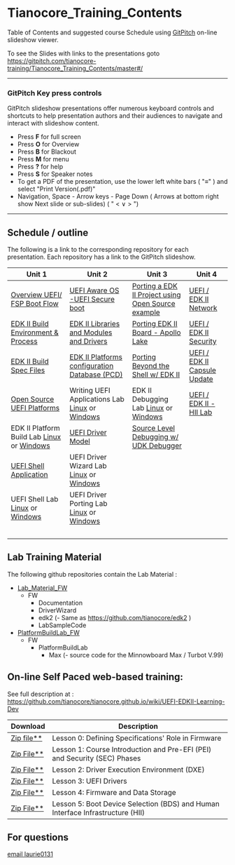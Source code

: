 <!--- @file
  Readme.md for UEFI / EDK II Training Tianocore Contents

  Copyright (c) 2018, Intel Corporation. All rights reserved.<BR>

  Redistribution and use in source (original document form) and 'compiled'
  forms (converted to PDF, epub, HTML and other formats) with or without
  modification, are permitted provided that the following conditions are met:

  1) Redistributions of source code (original document form) must retain the
     above copyright notice, this list of conditions and the following
     disclaimer as the first lines of this file unmodified.

  2) Redistributions in compiled form (transformed to other DTDs, converted to
     PDF, epub, HTML and other formats) must reproduce the above copyright
     notice, this list of conditions and the following disclaimer in the
     documentation and/or other materials provided with the distribution.

  THIS DOCUMENTATION IS PROVIDED BY TIANOCORE PROJECT "AS IS" AND ANY EXPRESS OR
  IMPLIED WARRANTIES, INCLUDING, BUT NOT LIMITED TO, THE IMPLIED WARRANTIES OF
  MERCHANTABILITY AND FITNESS FOR A PARTICULAR PURPOSE ARE DISCLAIMED. IN NO
  EVENT SHALL TIANOCORE PROJECT  BE LIABLE FOR ANY DIRECT, INDIRECT, INCIDENTAL,
  SPECIAL, EXEMPLARY, OR CONSEQUENTIAL DAMAGES (INCLUDING, BUT NOT LIMITED TO,
  PROCUREMENT OF SUBSTITUTE GOODS OR SERVICES; LOSS OF USE, DATA, OR PROFITS;
  OR BUSINESS INTERRUPTION) HOWEVER CAUSED AND ON ANY THEORY OF LIABILITY,
  WHETHER IN CONTRACT, STRICT LIABILITY, OR TORT (INCLUDING NEGLIGENCE OR
  OTHERWISE) ARISING IN ANY WAY OUT OF THE USE OF THIS DOCUMENTATION, EVEN IF
  ADVISED OF THE POSSIBILITY OF SUCH DAMAGE.

-->

# Tianocore_Training_Contents
Table of Contents and suggested course Schedule using [GitPitch]( https://gitpitch.com/docs/) on-line slideshow viewer.
  
To see the Slides with links to the presentations goto https://gitpitch.com/tianocore-training/Tianocore_Training_Contents/master#/

---
### GitPitch Key press controls

GitPitch slideshow presentations offer numerous keyboard controls and shortcuts to help presentation authors and their audiences to navigate and interact with slideshow content.

-  Press **F** for full screen
-  Press **O** for Overview
-  Press **B** for Blackout 
-  Press **M** for menu
-  Press **?** for help
-  Press **S** for Speaker notes
- To get a PDF of the presentation, use the lower left white bars ( "&equiv;" ) and select "Print Version(.pdf)"
- Navigation,  Space - Arrow keys - Page Down ( Arrows at bottom right show Next slide or sub-slides) ( " < &or; > ")

---

## Schedule / outline
The following is a link to the corresponding repository for each presentation.  Each repository has a link to the GitPitch slideshow.

|Unit 1 | Unit 2 | Unit 3 | Unit 4 |
| ----------------- | ------------------ | -------------- | -------------- |
| [Overview UEFI/ FSP Boot Flow ](https://github.com/tianocore-training/UEFI_Boot_Flow_Pres)  | [UEFI Aware OS -UEFI Secure boot](https://github.com/tianocore-training/UEFI_Aware_OS_Pres)| [Porting a  EDK II Project using Open Source example ](https://github.com/tianocore-training/EDK_II_Porting_Projects_Pres)| [UEFI / EDK II Network ](https://github.com/tianocore-training/UEFI_EDK_II_Network_Pres) |
| [EDK II Build Environment & Process](https://github.com/tianocore-training/EDK_II_Build_Process_Pres) | [EDK II Libraries and Modules and Drivers ](https://github.com/tianocore-training/EDK_II_Modules_Libs_Drivers_Pres) | [Porting EDK II Board - Apollo Lake](https://github.com/tianocore-training/EDK_II_Porting_Board_Pres) | [UEFI / EDK II Security ](https://github.com/tianocore-training/UEFI_Platform_Security_Pres)|
| [EDK II Build Spec Files](https://github.com/tianocore-training/EDK_II_Build_Spec_Files_Pres) | [EDK II Platforms configuration Database (PCD)](https://github.com/tianocore-training/Platform_Config_DB_PCD_Pres)| [Porting Beyond the Shell w/ EDK II](https://github.com/tianocore-training/EDK_II_Porting_Beyond_Shell_Pres)| [UEFI / EDK II Capsule Update ](https://github.com/tianocore-training/Capsule_Update_Pres)|
| [Open Source UEFI Platforms](https://github.com/tianocore-training/OpenSource_Platforms_Pres) | Writing UEFI Applications Lab [Linux](https://github.com/tianocore-training/Writing_UEFI_App_Lab) or [Windows ](https://github.com/tianocore-training/Writing_UEFI_App_Win_Lab) | EDK II Debugging Lab [Linux](https://github.com/tianocore-training/EDK_II_Debugging_Pres_Lab) or [Windows ](https://github.com/tianocore-training/EDK_II_Debugging_Pres_Win_Lab) | [UEFI / EDK II - HII Lab ](https://github.com/tianocore-training/UEFI_HII_Overview_Pres_Lab)|
| EDK II Platform Build Lab [Linux](https://github.com/tianocore-training/Platform_Build_Lab) or [Windows](https://github.com/tianocore-training/Platform_Build_Win_Lab) | [UEFI Driver Model  ](https://github.com/tianocore-training/UEFI_Driver_Pres) | [Source Level Debugging w/ UDK Debugger](https://github.com/tianocore-training/EDK_II_UDK_Debugger_Pres)| &nbsp; |
| [UEFI Shell Application](https://github.com/tianocore-training/UEFI_Shell_App_Pres) | UEFI Driver Wizard Lab [Linux](https://github.com/tianocore-training/UEFI_Driver_Wizard_Lab) or [Windows](https://github.com/tianocore-training/UEFI_Driver_Wizard_Win_Lab) | &nbsp; |&nbsp; |
| UEFI Shell Lab [Linux](https://github.com/tianocore-training/UEFI_Shell_Lab) or [Windows](https://github.com/tianocore-training/UEFI_Shell_Win_Lab)| UEFI Driver Porting Lab  [Linux](https://github.com/tianocore-training/UEFI_Driver_Porting_Lab) or [Windows](https://github.com/tianocore-training/UEFI_Driver_Porting_Win_Lab) | &nbsp; |&nbsp; |
| &nbsp; | &nbsp;  | &nbsp; |&nbsp; |




## Lab Training Material
The following github repositories contain the Lab Material :  

- [Lab_Material_FW]( https://github.com/tianocore-training/Lab_Material_FW)
  - FW
     - Documentation
     - DriverWizard
     - edk2 (- Same as https://github.com/tianocore/edk2 )
     - LabSampleCode
- [PlatformBuildLab_FW](https://github.com/tianocore-training/PlatformBuildLab_FW)
  - FW
    - PlatformBuildLab
      - Max (- source code for the Minnowboard Max / Turbot V.99)

	  
	  
	  
## On-line Self Paced web-based training:
See full description at : https://github.com/tianocore/tianocore.github.io/wiki/UEFI-EDKII-Learning-Dev 

|Download |	Description|
| ----------------- | ------------------ |
|[Zip file** ](https://github.com/tianocore-training/Lesson-0/archive/master.zip) | Lesson 0: Defining Specifications' Role in Firmware |
|[Zip File** ](https://github.com/tianocore-training/Lesson-1/archive/master.zip) | Lesson 1: Course Introduction and Pre-EFI (PEI) and Security (SEC) Phases |
|[Zip File**](https://github.com/tianocore-training/Lesson-2/archive/master.zip) | Lesson 2: Driver Execution Environment (DXE) |
|[Zip File**](https://github.com/tianocore-training/Lesson-3/archive/master.zip) | Lesson 3: UEFI Drivers |
|[Zip File**](https://github.com/tianocore-training/Lesson-4/archive/master.zip) |Lesson 4: Firmware and Data Storage|
|[Zip File**](https://github.com/tianocore-training/Lesson-5/archive/master.zip) |Lesson 5: Boot Device Selection (BDS) and Human Interface Infrastructure (HII)|


## For questions 
[email laurie0131](mailto:laurie.jarlstrom@intel.com)
